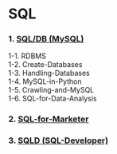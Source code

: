 # SQL

### 1. [SQL/DB (MySQL)](https://github.com/KimGyuLee/SQL/blob/master/MySQL/summary.md)  
1-1. RDBMS  
1-2. Create-Databases  
1-3. Handling-Databases  
1-4. MySQL-in-Python  
1-5. Crawling-and-MySQL  
1-6. SQL-for-Data-Analysis  


### 2. [SQL-for-Marketer](https://github.com/KimGyuLee/SQL/blob/master/SQL-for-Marketer/summary.md)  


### 3. [SQLD (SQL-Developer)]()  
